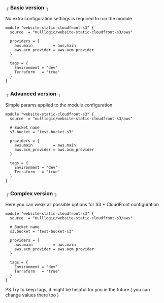 ### ┌ Basic version ┐
No extra configuration settings is required to run the module

```hcl
module "website-static-cloudfront-s3" {
  source  = "nulllogic/website-static-cloudfront-s3/aws"

  providers = {
    aws.main         = aws.main
    aws.acm_provider = aws.acm_provider
  }

  tags = {
    Environment = "dev"
    Terraform   = "true"
  }
}
```

### ┌ Advanced version ┐
Simple params applied to the module configuration

```hcl
module "website-static-cloudfront-s3" {
  source  = "nulllogic/website-static-cloudfront-s3/aws"

  # Bucket name
  s3.bucket = "test-bucket-s3"

  providers = {
    aws.main         = aws.main
    aws.acm_provider = aws.acm_provider
  }

  tags = {
    Environment = "dev"
    Terraform   = "true"
  }
}
```

### ┌ Complex version ┐
Here you can weak all possible options for S3 + CloudFront configuration

```hcl
module "website-static-cloudfront-s3" {
  source  = "nulllogic/website-static-cloudfront-s3/aws"

  # Bucket name
  s3.bucket = "test-bucket-s3"

  providers = {
    aws.main         = aws.main
    aws.acm_provider = aws.acm_provider
  }

  tags = {
    Environment = "dev"
    Terraform   = "true"
  }
}
```

PS Try to keep tags, it might be helpful for you in the future ( you can change values there too )
